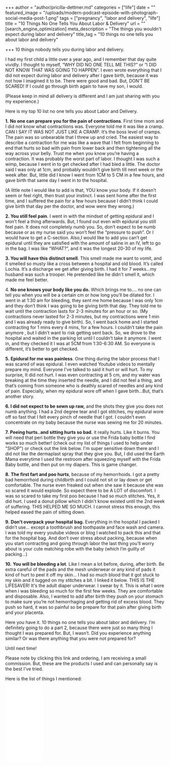 +++
author = "author/pricilla-dettmer.md"
categories = ["life"]
date = ""
featured_image = "/uploads/modern-podcast-episode-with-photograph-social-media-post-1.png"
tags = ["pregnancy", "labor and delivery", "life"]
title = "10 Things No One Tells You About Labor & Delivery"
url = ""
[search_engine_optimization]
meta_description = "The things you wouldn't expect during labor and delivery"
title_tag = "10 things no one tells you about labor and delivery"

+++
10 things nobody tells you during labor and delivery.

I had my first child a little over a year ago, and I remember that day quite vividly. I thought to myself, “WHY DID NO ONE TELL ME THIS?” or “I DID NOT KNOW THAT WAS GOING TO HAPPEN”. I even wrote everything that I did not expect during labor and delivery after I gave birth, because it was not how I imagined it to be. There were good and bad. But, DON’T BE SCARED! If I could go through birth again to have my son, I would.

(Please keep in mind all delivery is different and I am just sharing with you my experience.)

Here is my top 10 list no one tells you about Labor and Delivery.

**1.** **No one can prepare you for the pain of contractions**. First time mom and I did not know what contractions was. Everyone told me it was like a cramp. CAN I SAY IT WAS NOT JUST LIKE A CRAMP. It’s the boss level of cramps. The pain was so unbearable that I threw up and cried. The easiest way to describe a contraction for me was like a wave that I felt from beginning to end that hurts so bad with pain from lower back and then tightening all the way across your belly. Trust me when you know you’re having a contraction. It was probably the worst part of labor. I thought I was such a wimp, because I went in to get checked after I had bled a little. The doctor said I was only at 1cm, and probably wouldn’t give birth till next week or the week after. But, little did I know I went from 1CM to 5 CM in a few hours, and gave birth that same day I went in to the hospital.

(A little note I would like to add is that, YOU know your body. If it doesn’t seem or feel right, then trust your instinct. I was sent home after the first time, and I suffered the pain for a few hours because I didn’t think I could give birth that day per the doctor, and wow were they wrong.)

**2. You still feel pain**. I went in with the mindset of getting epidural and I won’t feel a thing afterwards. But, I found out even with epidural you still feel pain. It does not completely numb you. So, don’t expect to be numb because or as my nurse said you won’t feel the “pressure to push”. Or I would have to get a C-section. Also,I would like to add you can’t get epidural until they are satisfied with the amount of saline in an IV, left to go in the bag. I was like “WHAT?”, and it was the longest 20-30 of my life.

**3. You will have this distinct smell**. This smell made me want to vomit, and it smelled so musty like a cross between a hospital and old blood. It’s called Lochia. It’s a discharge we get after giving birth. I had it for 7 weeks…my husband was such a trooper. He pretended like he didn't smell it, which made me feel better.

4\. **No one knows your body like you do.** Which brings me to.... no one can tell you when you will be a certain cm or how long you’ll be dilated for. I went in at 1:30 am for bleeding, they sent me home because I was only 1cm and they don’t think I was going to be giving birth that day. They told me to wait until the contraction lasts for 2-3 minutes for an hour or so. (My contractions never lasted for 2-3 minutes, but my contractions were 1 min and I was already ready to give birth). So, I went back home and I started contracting for 1 mins every 4 mins, for a few hours. I couldn’t take the pain anymore , but I didn’t want to risk getting sent back. So, we drove to the hospital and waited in the parking lot until I couldn’t take it anymore. I went in, and they checked it I was at 5CM from 1:30-6:30 AM. So everyone is different, it’s better to get checked.

**5.** **Epidural for me was painless**. One thing during the labor process that I was scared of was epidural. I even watched Youtube videos to mentally prepare my mind. Everyone I've talked to said it hurt or will hurt. To my surprise, It did not hurt. I was even contracting at 5 cm, and my water was breaking at the time they inserted the needle, and I did not feel a thing, and that’s coming from someone who is deathly scared of needles and any kind of pain. Especially, when my epidural wore off when I gave birth...But, that’s another story.

**6. I did not expect to be sewn up raw,** and the shots they give you does not numb anything. I had a 2nd degree tear and I got stitches, my epidural wore off so fast that I felt every pinch of needle that I got. I couldn’t even concentrate on my baby because the nurse was sewing me for 20 minutes. 

**7.** **Peeing hurts..and sitting hurts so bad.** it really hurts. Like it burns. You will need that peri bottle they give you or use the Frida baby bottle I find works so much better! (check out my list of things I used to help under "SHOP") or check out the link below. I'm super sensitive down there and I did not like the dermaplast spray that they give you. But, I did used the Earth Mama everytime I used the restroom after squeezing myself with the Frida Baby bottle, and then put on my diapers. This is game changer.

**8.** **The first fart and poo hurts**, because of my hemorrhoids. I got a pretty bad hemorrhoid during childbirth and I could not sit or lay down or get comfortable. The nurse even freaked out when she saw it because she was so scared it would explode. So expect there to be A LOT of discomfort. I was so scared to take my first poo because I had so much stitches. Yes, it did hurt. I used a donut pillow which I didn't know existed until the 2nd week of suffering. THIS HELPED ME SO MUCH. I cannot stress this enough, this helped eased the pain of sitting down. 

**9.** **Don't overpack your hospital bag.** Everything in the hospital I packed I didn’t use... except a toothbrush and toothpaste and face wash and camera. I was told my every youtube videos or blog I watched to pack this and that for the hospital bag. And don’t over stress about packing, because when you start contracting and going through labor the last thing you’ll worry about is your cute matching robe with the baby (which I’m guilty of packing...)

**10.** **You will be bleeding a lot**. Like I mean a lot before, during, after birth. Be extra careful of the pads and the mesh underwear or any kind of pads it kind of hurt to peel it off my skin... I had so much blood that it got stuck to my skin and it tugged on my stitches a bit. I linked it below. THIS IS THE LIFESAVER! It's the adult diaper underwear. I swear by it. This is what I wore when i was bleeding so much for the first few weeks. They are comfortable and disposable. Also, I wanted to add after birth they push on your stomach to make sure you’re not hemorrhaging and getting rid of excess blood. They push so hard, it was so painful so be prepare for that pain after giving birth and your placenta.

Here you have it. 10 things no one tells you about labor and delivery. I’m definitely going to do a part 2, because there were just so many thing I thought I was prepared for. But, I wasn’t. Did you experience anything similar? Or was there anything that you were not prepared for?

Until next time!

Please note by clicking this link and ordering, I am receiving a small commission. But, these are the products I used and can personally say is the best I've tried. 

Here is the list of things I mentioned:

<iframe style="width:120px;height:240px;" marginwidth="0" marginheight="0" scrolling="no" frameborder="0" src="//ws-na.amazon-adsystem.com/widgets/q?ServiceVersion=20070822&OneJS=1&Operation=GetAdHtml&MarketPlace=US&source=ac&ref=tf_til&ad_type=product_link&tracking_id=lifeandbites-20&marketplace=amazon&region=US&placement=B087NP74TZ&asins=B087NP74TZ&linkId=7cc6ad4ed06398a09238a290a70eff38&show_border=true&link_opens_in_new_window=false&price_color=333333&title_color=0066c0&bg_color=ffffff">

    </iframe>

<iframe style="width:120px;height:240px;" marginwidth="0" marginheight="0" scrolling="no" frameborder="0" src="//ws-na.amazon-adsystem.com/widgets/q?ServiceVersion=20070822&OneJS=1&Operation=GetAdHtml&MarketPlace=US&source=ac&ref=tf_til&ad_type=product_link&tracking_id=lifeandbites-20&marketplace=amazon&region=US&placement=B07D3DXXWF&asins=B07D3DXXWF&linkId=a91d322887ae663d0705b5223b1173c7&show_border=true&link_opens_in_new_window=false&price_color=333333&title_color=0066c0&bg_color=ffffff">

    </iframe>

<iframe style="width:120px;height:240px;" marginwidth="0" marginheight="0" scrolling="no" frameborder="0" src="//ws-na.amazon-adsystem.com/widgets/q?ServiceVersion=20070822&OneJS=1&Operation=GetAdHtml&MarketPlace=US&source=ac&ref=tf_til&ad_type=product_link&tracking_id=lifeandbites-20&marketplace=amazon&region=US&placement=B07TXLZ8MR&asins=B07TXLZ8MR&linkId=349669f699fbd14e59cbc8dd632aa66e&show_border=true&link_opens_in_new_window=false&price_color=333333&title_color=0066c0&bg_color=ffffff">

    </iframe>

<iframe style="width:120px;height:240px;" marginwidth="0" marginheight="0" scrolling="no" frameborder="0" src="//ws-na.amazon-adsystem.com/widgets/q?ServiceVersion=20070822&OneJS=1&Operation=GetAdHtml&MarketPlace=US&source=ac&ref=tf_til&ad_type=product_link&tracking_id=lifeandbites-20&marketplace=amazon&region=US&placement=B07QT937RZ&asins=B07QT937RZ&linkId=b7dd709b842fde7f8d9e43cb4ddb6294&show_border=true&link_opens_in_new_window=false&price_color=333333&title_color=0066c0&bg_color=ffffff">

    </iframe>

<iframe style="width:120px;height:240px;" marginwidth="0" marginheight="0" scrolling="no" frameborder="0" src="//ws-na.amazon-adsystem.com/widgets/q?ServiceVersion=20070822&OneJS=1&Operation=GetAdHtml&MarketPlace=US&source=ac&ref=tf_til&ad_type=product_link&tracking_id=lifeandbites-20&marketplace=amazon&region=US&placement=B0065ZTKWS&asins=B0065ZTKWS&linkId=29edc147d3b842634091fc617f2ed826&show_border=true&link_opens_in_new_window=false&price_color=333333&title_color=0066c0&bg_color=ffffff">

    </iframe>